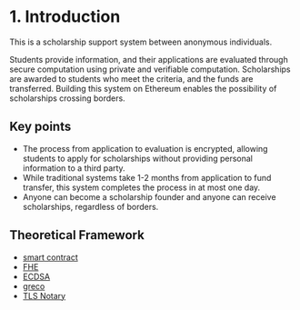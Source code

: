 # 1. Introduction

This is a scholarship support system between anonymous individuals.

Students provide information, and their applications are evaluated through secure computation using private and verifiable computation. Scholarships are awarded to students who meet the criteria, and the funds are transferred. Building this system on Ethereum enables the possibility of scholarships crossing borders.

## Key points

- The process from application to evaluation is encrypted, allowing students to apply for scholarships without providing personal information to a third party.
- While traditional systems take 1-2 months from application to fund transfer, this system completes the process in at most one day.
- Anyone can become a scholarship founder and anyone can receive scholarships, regardless of borders.

## Theoretical Framework

- [smart contract](https://ethereum.org/en/smart-contracts/)
- [FHE](https://en.wikipedia.org/wiki/Homomorphic_encryption#Fully_homomorphic_encryption)
- [ECDSA](https://en.wikipedia.org/wiki/Elliptic_Curve_Digital_Signature_Algorithm)
- [greco](https://github.com/privacy-scaling-explorations/greco)
- [TLS Notary](https://github.com/tlsnotary/tlsn)
